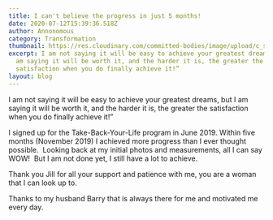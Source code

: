 ```yaml
---
title: I can't believe the progress in just 5 months!
date: 2020-07-12T15:39:36.518Z
author: Annonomous
category: Transformation
thumbnail: https://res.cloudinary.com/committed-bodies/image/upload/c_scale,f_auto,q_auto,w_600/v1642088458/blog/Sonja-BeforeAfter_ioadpc.jpg
excerpt: I am not saying it will be easy to achieve your greatest dreams, but I
  am saying it will be worth it, and the harder it is, the greater the
  satisfaction when you do finally achieve it!”
layout: blog
---
```

I am not saying it will be easy to achieve your greatest dreams, but I am saying it will be worth it, and the harder it is, the greater the satisfaction when you do finally achieve it!”

I signed up for the Take-Back-Your-Life program in June 2019. Within five months (November 2019) I achieved more progress than I ever thought possible.  Looking back at my initial photos and measurements, all I can say WOW!  But I am not done yet, I still have a lot to achieve.

Thank you Jill for all your support and patience with me, you are a woman that I can look up to.

Thanks to my husband Barry that is always there for me and motivated me every day.